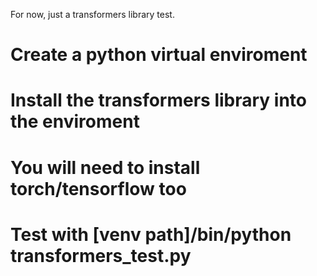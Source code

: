 For now, just a transformers library test.


# Create a python virtual enviroment
# Install the transformers library into the enviroment
# You will need to install torch/tensorflow too
# Test with [venv path]/bin/python transformers_test.py

